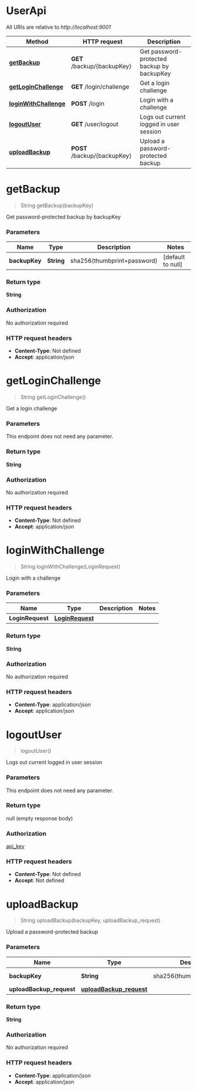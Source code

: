 # UserApi

All URIs are relative to _http://localhost:9001_

| Method                                                  | HTTP request                 | Description                                |
| ------------------------------------------------------- | ---------------------------- | ------------------------------------------ |
| [**getBackup**](UserApi.md#getBackup)                   | **GET** /backup/{backupKey}  | Get password-protected backup by backupKey |
| [**getLoginChallenge**](UserApi.md#getLoginChallenge)   | **GET** /login/challenge     | Get a login challenge                      |
| [**loginWithChallenge**](UserApi.md#loginWithChallenge) | **POST** /login              | Login with a challenge                     |
| [**logoutUser**](UserApi.md#logoutUser)                 | **GET** /user/logout         | Logs out current logged in user session    |
| [**uploadBackup**](UserApi.md#uploadBackup)             | **POST** /backup/{backupKey} | Upload a password-protected backup         |

<a name="getBackup"></a>

# **getBackup**

> String getBackup(backupKey)

Get password-protected backup by backupKey

### Parameters

| Name          | Type       | Description                 | Notes             |
| ------------- | ---------- | --------------------------- | ----------------- |
| **backupKey** | **String** | sha256(thumbprint+password) | [default to null] |

### Return type

**String**

### Authorization

No authorization required

### HTTP request headers

- **Content-Type**: Not defined
- **Accept**: application/json

<a name="getLoginChallenge"></a>

# **getLoginChallenge**

> String getLoginChallenge()

Get a login challenge

### Parameters

This endpoint does not need any parameter.

### Return type

**String**

### Authorization

No authorization required

### HTTP request headers

- **Content-Type**: Not defined
- **Accept**: application/json

<a name="loginWithChallenge"></a>

# **loginWithChallenge**

> String loginWithChallenge(LoginRequest)

Login with a challenge

### Parameters

| Name             | Type                                          | Description | Notes |
| ---------------- | --------------------------------------------- | ----------- | ----- |
| **LoginRequest** | [**LoginRequest**](../Models/LoginRequest.md) |             |       |

### Return type

**String**

### Authorization

No authorization required

### HTTP request headers

- **Content-Type**: application/json
- **Accept**: application/json

<a name="logoutUser"></a>

# **logoutUser**

> logoutUser()

Logs out current logged in user session

### Parameters

This endpoint does not need any parameter.

### Return type

null (empty response body)

### Authorization

[api_key](../README.md#api_key)

### HTTP request headers

- **Content-Type**: Not defined
- **Accept**: Not defined

<a name="uploadBackup"></a>

# **uploadBackup**

> String uploadBackup(backupKey, uploadBackup_request)

Upload a password-protected backup

### Parameters

| Name                     | Type                                                          | Description                 | Notes             |
| ------------------------ | ------------------------------------------------------------- | --------------------------- | ----------------- |
| **backupKey**            | **String**                                                    | sha256(thumbprint+password) | [default to null] |
| **uploadBackup_request** | [**uploadBackup_request**](../Models/uploadBackup_request.md) |                             |                   |

### Return type

**String**

### Authorization

No authorization required

### HTTP request headers

- **Content-Type**: application/json
- **Accept**: application/json

